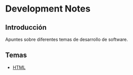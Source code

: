 # Development Notes

## Introducción
Apuntes sobre diferentes temas de desarrollo de software.

## Temas
- [HTML](./HTML/README.md)